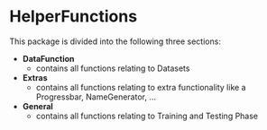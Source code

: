 # HelperFunctions

This package is divided into the following three sections:

- **DataFunction**
  - contains all functions relating to Datasets
- **Extras**
  - contains all functions relating to extra functionality like a Progressbar, NameGenerator, ...
- **General**
  - contains all functions relating to Training and Testing Phase

